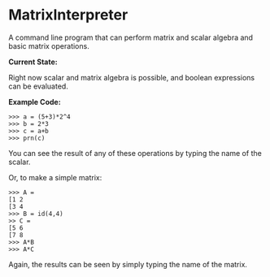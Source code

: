 # MatrixInterpreter
A command line program that can perform matrix and scalar algebra and basic matrix operations.

**Current State:**

Right now scalar and matrix algebra is possible, and boolean expressions can be evaluated.

**Example Code:**
```
>>> a = (5+3)*2^4
>>> b = 2*3
>>> c = a+b
>>> prn(c)
```
You can see the result of any of these operations by typing the name of the scalar.

Or, to make a simple matrix:
```
>>> A = 
[1 2
[3 4
>>> B = id(4,4)
>> C =
[5 6
[7 8
>>> A*B
>>> A*C
```
Again, the results can be seen by simply typing the name of the matrix.
